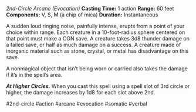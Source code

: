*2nd-Circle Arcane (Evocation)*
**Casting Time:** 1 action
**Range:** 60 feet
**Components:** V, S, M (a chip of mica)
**Duration:** Instantaneous

A sudden loud ringing noise, painfully intense, erupts from a point of your choice within range. Each creature in a 10-foot-radius sphere centered on that point must make a CON save. A creature takes 3d8 thunder damage on a failed save, or half as much damage on a success. A creature made of inorganic material such as stone, crystal, or metal has disadvantage on this save.

A nonmagical object that isn’t being worn or carried also takes the damage if it’s in the spell’s area.

***At Higher Circles.*** When you cast this spell using a spell slot of 3rd circle or higher, the damage increases by 1d8 for each slot above 2nd.

#2nd-circle #action #arcane #evocation #somatic #verbal
